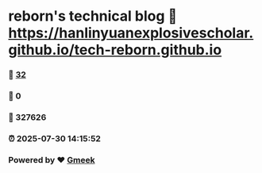 # reborn's technical blog :link: https://hanlinyuanexplosivescholar.github.io/tech-reborn.github.io 
### :page_facing_up: [32](https://hanlinyuanexplosivescholar.github.io/tech-reborn.github.io/tag.html) 
### :speech_balloon: 0 
### :hibiscus: 327626 
### :alarm_clock: 2025-07-30 14:15:52 
### Powered by :heart: [Gmeek](https://github.com/Meekdai/Gmeek)
